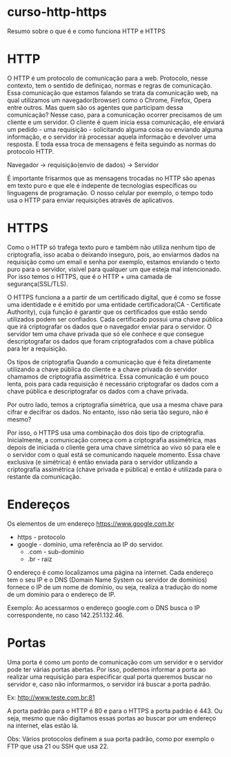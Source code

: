 # curso-http-https
Resumo sobre o que é e como funciona HTTP e HTTPS


# HTTP
O HTTP é um protocolo de comunicação para a  web. Protocolo, nesse contexto, tem o sentido de definiçao, normas e regras de comunicação. 
Essa comunicação que estamos falando se trata da comunicação web, na qual utilizamos um navegador(browser) como o Chrome, Firefox, Opera entre outros. Mas quem são os agentes que participam dessa comunicação? Nesse caso, para a comunicação ocorrer  precisamos de um cliente e um servidor. O cliente é quem inicia essa comunicação, ele enviará um pedido - uma requisição - solicitando alguma coisa ou enviando alguma informação, e o servidor irá processar aquela informação e devolver uma resposta. E toda essa troca de mensagens é feita seguindo as normas do protocolo HTTP.

Navegador -> requisição(envio de dados) -> Servidor

É importante frisarmos que as mensagens trocadas no HTTP são apenas em texto puro e que ele é indepente de tecnologias específicas ou linguagens de programação. O nosso celular por exemplo, o tempo todo usa o HTTP para enviar requisições através de aplicativos.


# HTTPS
Como o HTTP só trafega texto puro e também não utiliza nenhum tipo de criptografia, isso acaba o deixando inseguro, pois, ao enviarmos dados na requisição como um email e senha por exemplo, estamos enviando o texto puro para o servidor, visível para qualquer um que esteja mal intencionado. Por isso temos o HTTPS, que é o HTTP + uma camada de segurança(SSL/TLS).


O HTTPS funciona a a partir de um certificado digital, que é como se fosse uma identidade e é emitido por uma entidade certificadora(CA - Certificate Authority), cuja função é garantir que os certificados que estão sendo utilizados podem ser confiados. Cada certificado possui uma chave pública que irá criptografar os dados que o navegador enviar para o servidor. O servidor tem uma chave privada que só ele conhece e que consegue descriptografar os dados que foram criptografados com a chave pública para ler a requisição.

Os tipos de criptografia
Quando a comunicação que é feita diretamente utilizando a chave pública do cliente e a chave privada do servidor chamamos de criptografia assimétrica. Essa comunicação é um pouco lenta, pois para cada requisição é necessário criptografar os dados com a chave pública e descriptografar os dados com a chave privada. 

Por outro lado, temos a criptografia simétrica, que usa a mesma chave para cifrar e decifrar os dados. No entanto, isso não seria tão seguro, não é mesmo?

Por isso, o HTTPS usa uma combinação dos dois tipo de criptografia. Inicialmente, a comunicação começa com a criptografia assimétrica, mas depois de iniciada o cliente gera uma chave simétrica ao vivo só para ele e o servidor com o qual está se comunicando naquele momento. Essa chave exclusiva (e simétrica) é então enviada para o servidor utilizando a criptografia assimétrica (chave privada e pública) e então é utilizada para o restante da comunicação.

# Endereços
Os elementos de um endereço
https://www.google.com.br

- https - protocolo
- google - domínio, uma referência ao IP do servidor.
	- .com - sub-domínio
	- .br - raiz

O endereço é como localizamos uma página na internet. Cada endereço tem o seu IP e o DNS (Domain Name System ou servidor de domínios) fornece o IP de um nome de domínio, ou seja, realiza a tradução do nome de um domínio para o endereço de IP. 

Exemplo: Ao acessarmos o endereço google.com o DNS busca o IP correspondente, no caso 142.251.132.46.


# Portas
Uma porta é como um ponto de comunicação com um servidor e o servidor pode ter várias portas abertas. Por isso, podemos informar a porta ao realizar uma requisição para especificar qual porta queremos buscar no servidor e, caso não informarmos, o servidor irá buscar a porta padrão.

Ex: http://www.teste.com.br:81

A porta padrão para o HTTP é 80 e para o HTTPS a porta padrão é 443. Ou seja, mesmo que não digitamos essas portas ao buscar por um endereço na internet, elas estão lá.

Obs: Vários protocolos definem a sua porta padrão, como por exemplo o FTP que usa 21 ou SSH que usa 22.
